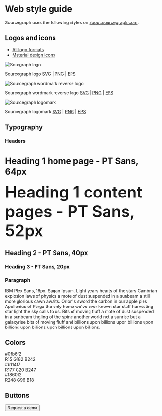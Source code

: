 # Web style guide

<link rel="stylesheet" type="text/css" href="/assets/about-style-guide.css?v=025" />
<link href="https://fonts.googleapis.com/css2?family=PT+Sans&display=swap" rel="stylesheet">
<link href="https://fonts.googleapis.com/css2?family=IBM+Plex+Sans:wght@400&display=swap" rel="stylesheet">
Sourcegraph uses the following styles on <a href="https://about.sourcegraph.com">about.sourcegraph.com</a>.

## Logos and icons

- [All logo formats](https://drive.google.com/drive/folders/17HFjTFe4q8KLXsu7LoLS_lIgOT1OARiP?usp=sharing)
- [Material design icons](https://materialdesignicons.com/)

<img class="mark" src="https://f.hubspotusercontent20.net/hubfs/2762526/Brand%20assets/sourcegraph-logo.svg" alt="Sourgraph logo">

Sourcegraph logo
<a href="https://f.hubspotusercontent20.net/hubfs/2762526/Brand%20assets/sourcegraph-logo.svg">SVG</a> | <a href="https://f.hubspotusercontent20.net/hubfs/2762526/Brand%20assets/sourcegraph_logo.png">PNG</a> | <a href="https://f.hubspotusercontent20.net/hubfs/2762526/Brand%20assets/sourcegraph-logomark.eps">EPS</a>

<img class="mark-rev" src="https://f.hubspotusercontent20.net/hubfs/2762526/Brand%20assets/sourcegraph-wordmark-reverse.svg" alt="Sourcegraph wordmark reverse logo">

Sourcegraph wordmark reverse logo
<a href="https://f.hubspotusercontent20.net/hubfs/2762526/Brand%20assets/sourcegraph-wordmark-reverse.svg">SVG</a> | <a href="https://f.hubspotusercontent20.net/hubfs/2762526/Brand%20assets/sourcegraph-wordmark-reverse.png">PNG</a> | <a href="https://f.hubspotusercontent20.net/hubfs/2762526/Brand%20assets/sourcegraph-wordmark-reverse.eps">EPS</a>

<img class="logomark" src="https://cdn2.hubspot.net/hubfs/2762526/Brand%20assets/sourcegraph-logomark.svg" alt="Sourcegraph logomark">

Sourcegraph logomark
<a href="https://cdn2.hubspot.net/hubfs/2762526/Brand%20assets/sourcegraph-logomark.svg">SVG</a> | <a href="https://cdn2.hubspot.net/hubfs/2762526/Brand%20assets/sourcegraph-logomark.png">PNG</a> | <a href="https://cdn2.hubspot.net/hubfs/2762526/Brand%20assets/sourcegraph-logomark.eps">EPS</a>

## Typography

### Headers

<div class="typ">
    <h1>Heading 1 home page - PT Sans, 64px</h1>
    <span style="font-size: 52px;font-weight: 600;">Heading 1 content pages - PT Sans, 52px</span>
    <h2>Heading 2 - PT Sans, 40px</h2>
    <h3>Heading 3 - PT Sans, 20px
</div>

### Paragraph

<p>IBM Plex Sans, 16px.  Sagan Ipsum. Light years hearts of the stars Cambrian explosion laws of physics a mote of dust suspended in a sunbeam a still more glorious dawn awaits. Orion's sword the carbon in our apple pies Apollonius of Perga the only home we've ever known star stuff harvesting star light the sky calls to us. Bits of moving fluff a mote of dust suspended in a sunbeam tingling of the spine another world not a sunrise but a galaxyrise bits of moving fluff and billions upon billions upon billions upon billions upon billions upon billions upon billions.</p>

## Colors

<div class="square blue">
</div>
#0fb6f2<br />
R15 G182 B242

<div class="square purple">
</div>
#b114f7<br />
R177 G20 B247

<div class="square orange">
</div>
#f86012<br />
R248 G96 B18

## Buttons

<button type="submit" role="button" class="btn btn-primary mb-2">Request a demo</button>
